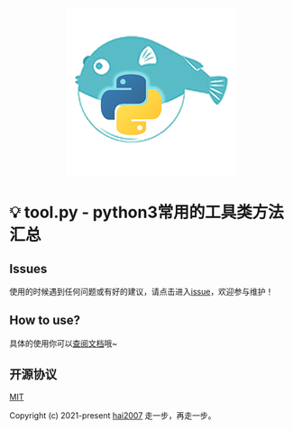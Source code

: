 <p align='center'>
    <a href='https://hai2007.github.io/tool.py' target='_blank'>
        <img src='./logo.png'>
    </a>
</p>

# 💡 tool.py - python3常用的工具类方法汇总


## Issues
使用的时候遇到任何问题或有好的建议，请点击进入[issue](https://github.com/hai2007/tool.py/issues)，欢迎参与维护！

## How to use?

具体的使用你可以[查阅文档](https://hai2007.github.io/tool.py)哦~

开源协议
---------------------------------------
[MIT](https://github.com/hai2007/tool.py/blob/master/LICENSE)

Copyright (c) 2021-present [hai2007](https://hai2007.gitee.io/sweethome/) 走一步，再走一步。
